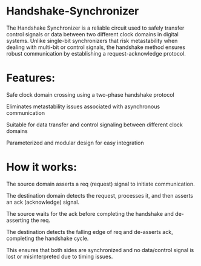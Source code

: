 # Handshake-Synchronizer
The Handshake Synchronizer is a reliable circuit used to safely transfer control signals or data between two different clock domains in digital systems. Unlike single-bit synchronizers that risk metastability when dealing with multi-bit or control signals, the handshake method ensures robust communication by establishing a request-acknowledge protocol.

# Features:
Safe clock domain crossing using a two-phase handshake protocol

Eliminates metastability issues associated with asynchronous communication

Suitable for data transfer and control signaling between different clock domains

Parameterized and modular design for easy integration

# How it works:
The source domain asserts a req (request) signal to initiate communication.

The destination domain detects the request, processes it, and then asserts an ack (acknowledge) signal.

The source waits for the ack before completing the handshake and de-asserting the req.

The destination detects the falling edge of req and de-asserts ack, completing the handshake cycle.

This ensures that both sides are synchronized and no data/control signal is lost or misinterpreted due to timing issues.
